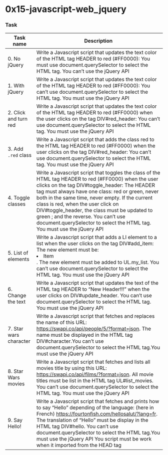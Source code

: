 # 0x15-javascript-web_jquery

### Task

| Task name | Description |
| --- | --- |
| 0. No jQuery | Write a Javascript script that updates the text color of the HTML tag HEADER to red (#FF0000): You must use document.querySelector to select the HTML tag. You can’t use the jQuery API |
| 1. With jQuery | Write a Javascript script that updates the text color of the HTML tag HEADER to red (#FF0000): You can’t use document.querySelector to select the HTML tag. You must use the jQuery API |
| 2. Click and turn red | Write a Javascript script that updates the text color of the HTML tag HEADER to red (#FF0000) when the user clicks on the tag DIV#red_header: You can’t use document.querySelector to select the HTML tag. You must use the jQuery API |
| 3. Add `.red` class | Write a Javascript script that adds the class red to the HTML tag HEADER to red (#FF0000) when the user clicks on the tag DIV#red_header: You can’t use document.querySelector to select the HTML tag. You must use the jQuery API |
| 4. Toggle classes | Write a Javascript script that toggles the class of the HTML tag HEADER to red (#FF0000) when the user clicks on the tag DIV#toggle_header: The HEADER tag must always have one class: red or green, never both in the same time, never empty. If the current class is red, when the user click on DIV#toggle_header, the class must be updated to green ; and the reverse. You can’t use document.querySelector to select the HTML tag. You must use the jQuery API |
| 5. List of elements | Write a Javascript script that adds a LI element to a list when the user clicks on the tag DIV#add_item: The new element must be: <li>Item</li>. The new element must be added to UL.my_list. You can’t use document.querySelector to select the HTML tag. You must use the jQuery API |
| 6. Change the text | Write a Javascript script that updates the text of the HTML tag HEADER to “New Header!!!” when the user clicks on DIV#update_header. You can’t use document.querySelector to select the HTML tag. You must use the jQuery API |
| 7. Star wars character | Write a Javascript script that fetches and replaces the name of this URL: https://swapi.co/api/people/5/?format=json. The name must be displayed in the HTML tag DIV#character.You can’t use document.querySelector to select the HTML tag.You must use the jQuery API |
| 8. Star Wars movies | Write a Javascript script that fetches and lists all movies title by using this URL: https://swapi.co/api/films/?format=json. All movie titles must be list in the HTML tag UL#list_movies. You can’t use document.querySelector to select the HTML tag. You must use the jQuery API |
| 9. Say Hello! | Write a Javascript script that fetches and prints how to say “Hello” depending of the language: (here in French) https://fourtonfish.com/hellosalut/?lang=fr. The translation of “Hello” must be display in the HTML tag DIV#hello. You can’t use document.querySelector to select the HTML tag.You must use the jQuery API You script must be work when it imported from the HEAD tag |
